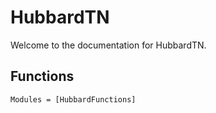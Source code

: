 # HubbardTN

Welcome to the documentation for HubbardTN.

## Functions

```@autodocs
Modules = [HubbardFunctions]
```